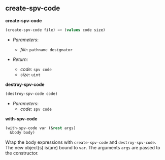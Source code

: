 ## create-spv-code

**create-spv-code**
```lisp
(create-spv-code file) => (values code size)
```

* *Parameters*:
  * *file*: `pathname designator`

* *Return:*
  * *code*: `spv code`
  * *size*: `uint`

**destroy-spv-code**
```lisp
(destroy-spv-code code)
```

* *Parameters*:
  * *code*: `spv code`

**with-spv-code**
```lisp
(with-spv-code var (&rest args)
  &body body)
```
Wrap the body expressions with `create-spv-code` and `destroy-spv-code`. The new object(s) is(are) bound to `var`. The arguments `args` are passed to the constructor.

